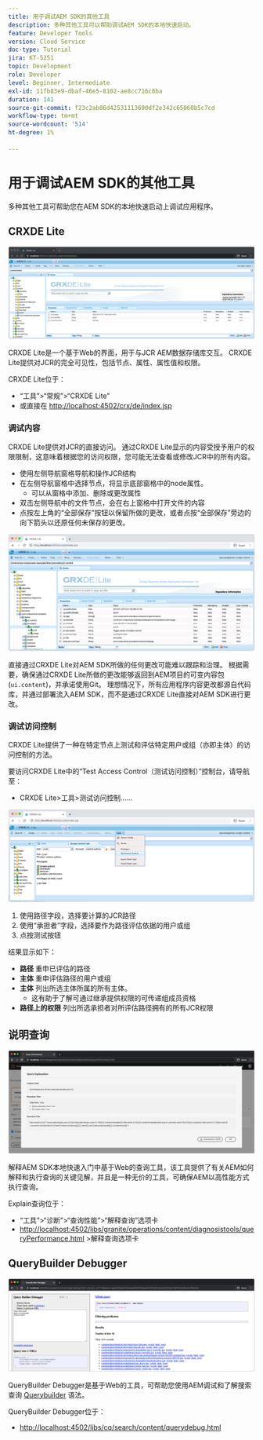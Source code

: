 ```yaml
---
title: 用于调试AEM SDK的其他工具
description: 多种其他工具可以帮助调试AEM SDK的本地快速启动。
feature: Developer Tools
version: Cloud Service
doc-type: Tutorial
jira: KT-5251
topic: Development
role: Developer
level: Beginner, Intermediate
exl-id: 11fb83e9-dbaf-46e5-8102-ae8cc716c6ba
duration: 141
source-git-commit: f23c2ab86d42531113690df2e342c65060b5c7cd
workflow-type: tm+mt
source-wordcount: '514'
ht-degree: 1%

---
```


# 用于调试AEM SDK的其他工具

多种其他工具可帮助您在AEM SDK的本地快速启动上调试应用程序。

## CRXDE Lite

![CRXDE Lite](./assets/other-tools/crxde-lite.png)

CRXDE Lite是一个基于Web的界面，用于与JCR AEM数据存储库交互。 CRXDE Lite提供对JCR的完全可见性，包括节点、属性、属性值和权限。

CRXDE Lite位于：

+ “工具”>“常规”>“CRXDE Lite”
+ 或直接在 [http://localhost:4502/crx/de/index.jsp](http://localhost:4502/crx/de/index.jsp)

### 调试内容

CRXDE Lite提供对JCR的直接访问。 通过CRXDE Lite显示的内容受授予用户的权限限制，这意味着根据您的访问权限，您可能无法查看或修改JCR中的所有内容。

+ 使用左侧导航窗格导航和操作JCR结构
+ 在左侧导航窗格中选择节点，将显示底部窗格中的node属性。
   + 可以从窗格中添加、删除或更改属性
+ 双击左侧导航中的文件节点，会在右上窗格中打开文件的内容
+ 点按左上角的“全部保存”按钮以保留所做的更改，或者点按“全部保存”旁边的向下箭头以还原任何未保存的更改。

![CRXDE Lite — 调试内容](./assets/other-tools/crxde-lite__debugging-content.png)

直接通过CRXDE Lite对AEM SDK所做的任何更改可能难以跟踪和治理。 根据需要，确保通过CRXDE Lite所做的更改能够返回到AEM项目的可变内容包(`ui.content`)，并承诺使用Git。 理想情况下，所有应用程序内容更改都源自代码库，并通过部署流入AEM SDK，而不是通过CRXDE Lite直接对AEM SDK进行更改。

### 调试访问控制

CRXDE Lite提供了一种在特定节点上测试和评估特定用户或组（亦即主体）的访问控制的方法。

要访问CRXDE Lite中的“Test Access Control（测试访问控制）”控制台，请导航至：

+ CRXDE Lite>工具>测试访问控制……

![CRXDE Lite — 测试访问控制](./assets/other-tools/crxde-lite__test-access-control.png)

1. 使用路径字段，选择要计算的JCR路径
1. 使用“承担者”字段，选择要作为路径评估依据的用户或组
1. 点按测试按钮

结果显示如下：

+ __路径__ 重申已评估的路径
+ __主体__ 重申评估路径的用户或组
+ __主体__ 列出所选主体所属的所有主体。
   + 这有助于了解可通过继承提供权限的可传递组成员资格
+ __路径上的权限__ 列出所选承担者对所评估路径拥有的所有JCR权限

## 说明查询

![说明查询](./assets/other-tools/explain-query.png)

解释AEM SDK本地快速入门中基于Web的查询工具，该工具提供了有关AEM如何解释和执行查询的关键见解，并且是一种无价的工具，可确保AEM以高性能方式执行查询。

Explain查询位于：

+ “工具”>“诊断”>“查询性能”>“解释查询”选项卡
+ [http://localhost:4502/libs/granite/operations/content/diagnosistools/queryPerformance.html](http://localhost:4502/libs/granite/operations/content/diagnosistools/queryPerformance.html) >解释查询选项卡

## QueryBuilder Debugger

![QueryBuilder Debugger](./assets/other-tools/query-debugger.png)

QueryBuilder Debugger是基于Web的工具，可帮助您使用AEM调试和了解搜索查询 [Querybuilder](https://experienceleague.adobe.com/docs/experience-manager-65/developing/platform/query-builder/querybuilder-api.html) 语法。

QueryBuilder Debugger位于：

+ [http://localhost:4502/libs/cq/search/content/querydebug.html](http://localhost:4502/libs/cq/search/content/querydebug.html)
